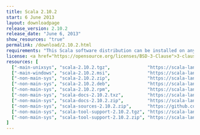 ```yaml
---
title: Scala 2.10.2
start: 6 June 2013
layout: downloadpage
release_version: 2.10.2
release_date: "June 6, 2013"
show_resources: "true"
permalink: /download/2.10.2.html
requirements: "This Scala software distribution can be installed on any Unix-like or Windows system. It requires the Java runtime version 1.6 or later, which can be downloaded <a href='http://www.java.com/'>here</a>."
license: <a href="https://opensource.org/licenses/BSD-3-Clause">3-clause BSD license</a>
resources: [
  ["-main-unixsys", "scala-2.10.2.tgz",              "https://scala-lang.org/files/archive/scala-2.10.2.tgz",                       "Mac OS X, Unix, Cygwin",     "20 MB"],
  ["-main-windows", "scala-2.10.2.msi",              "https://scala-lang.org/files/archive/scala-2.10.2.msi",                       "Windows (msi installer)",    "60 MB"],
  ["-non-main-sys", "scala-2.10.2.zip",              "https://scala-lang.org/files/archive/scala-2.10.2.zip",                       "Windows",                    "29 MB"],
  ["-non-main-sys", "scala-2.10.2.deb",              "https://scala-lang.org/files/archive/scala-2.10.2.deb",                       "Debian",                     "25 MB"],
  ["-non-main-sys", "scala-2.10.2.rpm",              "https://scala-lang.org/files/archive/scala-2.10.2.rpm",                       "RPM package",                "25 MB"],
  ["-non-main-sys", "scala-docs-2.10.2.txz",         "https://scala-lang.org/files/archive/scala-docs-2.10.2.txz",                  "API docs",                   "4 MB"],
  ["-non-main-sys", "scala-docs-2.10.2.zip",         "https://scala-lang.org/files/archive/scala-docs-2.10.2.zip",                  "API docs",                   "33 MB"],
  ["-non-main-sys", "scala-sources-2.10.2.zip",      "https://github.com/scala/scala/archive/v2.10.2.tar.gz", "sources",                    ""],
  ["-non-main-sys", "scala-tool-support-2.10.2.tgz", "https://scala-lang.org/files/archive/scala-tool-support-2.10.2.tgz",          "Scala Tool Support (tgz)",   "25 KB"],
  ["-non-main-sys", "scala-tool-support-2.10.2.zip", "https://scala-lang.org/files/archive/scala-tool-support-2.10.2.zip",          "Scala Tool Support (zip)",   "46 KB"]
]
---
```

